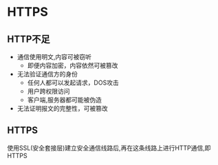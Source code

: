 # HTTPS

## HTTP不足
- 通信使用明文,内容可被窃听
  * 即便内容加密，内容依然可被篡改
- 无法验证通信方的身份
  * 任何人都可以发起请求，DOS攻击
  * 用户跨权限访问
  * 客户端,服务器都可能被伪造
- 无法证明报文的完整性，可被篡改

## HTTPS
使用SSL(安全套接层)建立安全通信线路后,再在这条线路上进行HTTP通信,即HTTPS  

